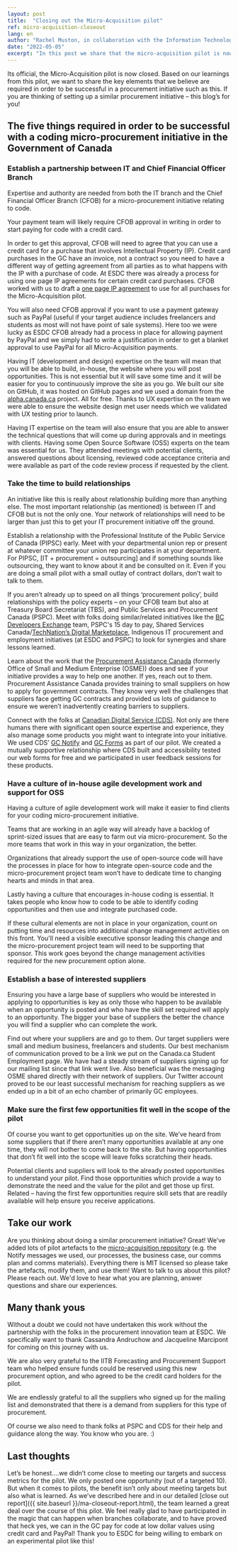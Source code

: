 ```yaml
---
layout: post
title:  "Closing out the Micro-Acquisition pilot"
ref: micro-acquisition-closeout
lang: en
author: "Rachel Muston, in collaboration with the Information Technology (IT) Strategy team and Micro-Acquisition Pilot team members"
date: "2022-05-05"
excerpt: "In this post we share that the micro-acquisition pilot is now closed and provide a top 5 list of success factors for an initiative like this based on our lessons learned. While we did not achieve everything we hoped we would, we learned a lot!"
---
```


Its official, the Micro-Acquisition pilot is now closed.
Based on our learnings from this pilot, we want to share the key elements that we believe are required in order to be successful in a procurement initiative such as this. If you are thinking of setting up a similar procurement initiative – this blog’s for you!

## The five things required in order to be successful with a coding micro-procurement initiative in the Government of Canada

### Establish a partnership between IT and Chief Financial Officer Branch

Expertise and authority are needed from both the IT branch and the Chief Financial Officer Branch (CFOB) for a micro-procurement initiative relating to code.

Your payment team will likely require CFOB approval in writing in order to start paying for code with a credit card.

In order to get this approval, CFOB will need to agree that you can use a credit card for a purchase that involves Intellectual Property (IP). Credit card purchases in the GC have an invoice, not a contract so you need to have a different way of getting agreement from all parties as to what happens with the IP with a purchase of code. At ESDC there was already a process for using one page IP agreements for certain credit card purchases.
CFOB worked with us to draft a [one page IP agreement](https://github.com/canada-ca/micro-acquisition/blob/main/_pages/en/terms.md) to use for all purchases for the Micro-Acquisition pilot.

You will also need CFOB approval if you want to use a payment gateway such as PayPal (useful if your target audience includes freelancers and students as most will not have point of sale systems).
Here too we were lucky as ESDC CFOB already had a process in place for allowing payment by PayPal and we simply had to write a justification in order to get a blanket approval to use PayPal for all Micro-Acquisition payments.

Having IT (development and design) expertise on the team will mean that you will be able to build, in-house, the website where you will post opportunities.
This is not essential but it will save some time and it will be easier for you to continuously improve the site as you go. We built our site on GitHub, it was hosted on GitHub pages and we used a domain from the [alpha.canada.ca](https://alpha.canada.ca/) project.
All for free.
Thanks to UX expertise on the team we were able to ensure the website design met user needs which we validated with UX testing prior to launch.

Having IT expertise on the team will also ensure that you are able to answer the technical questions that will come up during approvals and in meetings with clients.
Having some Open Source Software (OSS) experts on the team was essential for us. They attended meetings with potential clients, answered questions about licensing, reviewed code acceptance criteria and were available as part of the code review process if requested by the client.

### Take the time to build relationships

An initiative like this is really about relationship building more than anything else. The most important relationship (as mentioned) is between IT and CFOB but is not the only one.
Your network of relationships will need to be larger than just this to get your IT procurement initiative off the ground.

Establish a relationship with the Professional Institute of the Public Service of Canada (PIPSC) early. Meet with your departmental union rep or present at whatever committee your union rep participates in at your department.
For PIPSC, [IT + procurement = outsourcing] and if something sounds like outsourcing, they want to know about it and be consulted on it.
Even if you are doing a small pilot with a small outlay of contract dollars, don’t wait to talk to them.

If you aren’t already up to speed on all things ‘procurement policy’, build relationships with the policy experts – on your CFOB team but also at Treasury Board Secretariat (TBS), and Public Services and Procurement Canada (PSPC).
Meet with folks doing similar/related initiatives like the [BC Developers Exchange](https://github.com/bcgov/bcdevexchange) team, PSPC's 15 day to pay, Shared Services Canada/[TechNation’s Digital Marketplace](https://technationcanada.ca/en/digital-marketplace/), Indigenous IT procurement and employment initiatives (at ESDC and PSPC) to look for synergies and share lessons learned.

Learn about the work that the [Procurement Assistance Canada](https://buyandsell.gc.ca/office-of-small-and-medium-enterprises-now-procurement-assistance-canada) (formerly Office of Small and Medium Enterprise (OSME)) does and see if your initiative provides a way to help one another.
If yes, reach out to them.
Procurement Assistance Canada provides training to small suppliers on how to apply for government contracts.
They know very well the challenges that suppliers face getting GC contracts and provided us lots of guidance to ensure we weren’t inadvertently creating barriers to suppliers.

Connect with the folks at [Canadian Digital Service (CDS)](https://digital.canada.ca/).
Not only are there humans there with significant open source expertise and experience, they also manage some products you might want to integrate into your initiative.
We used CDS’ [GC Notify](https://notification.canada.ca/) and [GC Forms](https://articles.alpha.canada.ca/forms-formulaires/) as part of our pilot.
We created a mutually supportive relationship where CDS built and accessibility tested our web forms for free and we participated in user feedback sessions for these products.

### Have a culture of in-house agile development work and support for OSS

Having a culture of agile development work will make it easier to find clients for your coding micro-procurement initiative.

Teams that are working in an agile way will already have a backlog of sprint-sized issues that are easy to farm out via micro-procurement.
So the more teams that work in this way in your organization, the better.

Organizations that already support the use of open-source code will have the processes in place for how to integrate open-source code and the micro-procurement project team won’t have to dedicate time to changing hearts and minds in that area.

Lastly having a culture that encourages in-house coding is essential. It takes people who know how to code to be able to identify coding opportunities and then use and integrate purchased code.

If these cultural elements are not in place in your organization, count on putting time and resources into additional change management activities on this front.
You'll need a visible executive sponsor leading this change and the micro-procurement project team will need to be supporting that sponsor.
This work goes beyond the change management activities required for the new procurement option alone.

### Establish a base of interested suppliers

Ensuring you have a large base of suppliers who would be interested in applying to opportunities is key as only those who happen to be available when an opportunity is posted and who have the skill set required will apply to an opportunity.
The bigger your base of suppliers the better the chance you will find a supplier who can complete the work.

Find out where your suppliers are and go to them.
Our target suppliers were small and medium business, freelancers and students. Our best mechanism of communication proved to be a link we put on the Canada.ca Student Employment page.
We have had a steady stream of suppliers signing up for our mailing list since that link went live.
Also beneficial was the messaging OSME shared directly with their network of suppliers.
Our Twitter account proved to be our least successful mechanism for reaching suppliers as we ended up in a bit of an echo chamber of primarily GC employees.

### Make sure the first few opportunities fit well in the scope of the pilot

Of course you want to get opportunities up on the site.
We’ve heard from some suppliers that if there aren’t many opportunities available at any one time, they will not bother to come back to the site.
But having opportunities that don’t fit well into the scope will leave folks scratching their heads.

Potential clients and suppliers will look to the already posted opportunities to understand your pilot.
Find those opportunities which provide a way to demonstrate the need and the value for the pilot and get those up first.
Related – having the first few opportunities require skill sets that are readily available will help ensure you receive applications.

## Take our work

Are you thinking about doing a similar procurement initiative?
Great!
We’ve added lots of pilot artefacts to the [micro-acquisition repository](https://github.com/canada-ca/micro-acquisition/tree/main/assets) (e.g. the Notify messages we used, our processes, the business case, our comms plan and comms materials).
Everything there is MIT licensed so please take the artefacts, modify them, and use them!
Want to talk to us about this pilot?
Please reach out.
We'd love to hear what you are planning, answer questions and share our experiences.

## Many thank yous

Without a doubt we could not have undertaken this work without the partnership with the folks in the procurement innovation team at ESDC.
We specifically want to thank Cassandra Andruchow and Jacqueline Marcipont for coming on this journey with us.

We are also very grateful to the IITB Forecasting and Procurement Support team who helped ensure funds could be reserved using this new procurement option, and who agreed to be the credit card holders for the pilot.

We are endlessly grateful to all the suppliers who signed up for the mailing list and demonstrated that there is a demand from suppliers for this type of procurement.

Of course we also need to thank folks at PSPC and CDS for their help and guidance along the way. You know who you are. :)

## Last thoughts

Let’s be honest....we didn’t come close to meeting our targets and success metrics for the pilot.
We only posted one opportunity (out of a targeted 10).
But when it comes to pilots, the benefit isn’t only about meeting targets but also what is learned.
As we’ve described here and in our detailed [close out report]({{ site.baseurl }}/ma-closeout-report.html), the team learned a great deal over the course of this pilot. We feel really glad to have participated in the magic that can happen when branches collaborate, and to have proved that heck yes, we can in the GC pay for code at low dollar values using credit card and PayPal!
Thank you to ESDC for being willing to embark on an experimental pilot like this!